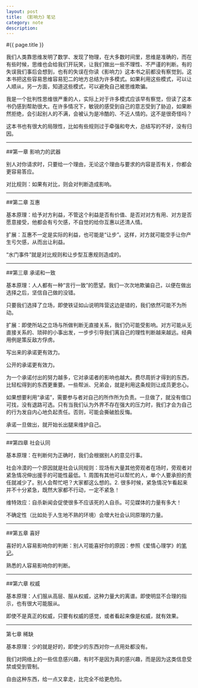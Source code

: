 ```yaml
---
layout: post
title: 《影响力》笔记
category: note
description: 
---
```


#{{ page.title }}

我们人类靠思维发明了数学、发现了物理，在大多数时间里，思维是准确的，而在有些时候，思维也会给我们开玩笑，让我们做出一些不理性、不严谨的判断。有的失误我们事后会想到，也有的失误在你读《影响力》这本书之前都没有察觉到。这本书把这些容易思维容易犯二的地方总结为许多模式。如果利用这些模式，可以让人顺从，另一方面，知道这些模式，可以避免自己被思维欺骗。

我是一个批判性思维很严重的人，实际上对于许多模式应该早有察觉，但读了这本书仍感到帮助很大。在许多情况下，敏锐的感受到自己的意志受到了胁迫，如果断然拒绝，会引起别人的不满，会被认为是冷酷的、不近人情的。这不是很奇怪吗？

这本书也有很大的局限性，比如有些规则过于牵强和夸大，总结写的不好，没有归因。


---

##第一章 影响力的武器

别人对你请求时，只要给一个理由，无论这个理由与要求的内容是否有关，你都会更容易答应。

对比规则：如果有对比，则会对判断造成影响。

---

##第二章 互惠

基本原理：给予对方利益，不管这个利益是否有价值、是否对对方有用、对方是否愿意接受，他都会有亏欠感，不自觉的给你互惠以还清人情。

扩展：互惠不一定是实际的利益，也可能是“让步”。这样，对方就可能空手让你产生亏欠感，从而出让利益。

“水门事件”就是对比规则和让步型互惠规则造成的。

---


##第三章 承诺和一致

基本原理：人人都有一种“言行一致”的愿望。我们一次次地欺骗自己，以便在做出选择之后，坚信自己做的没错。

只要我们选择了立场，即使铁证如山说明阵营这边是错的，我们依然可能不为所动。

扩展：即使所站之立场与所做判断无直接关系，我们仍可能受影响。对方可能从无直接关系的、琐碎的小事出发，一步步引导我们离自己的理性判断越来越远。经典用例是策反敌方俘虏。

写出来的承诺更有效力。

公开的承诺更有效力。

为一个承诺付出的努力越多，它对承诺者的影响也越大。费尽周折才得到的东西，比轻松得到的东西更重要。一些帮派、兄弟会，就是利用这条规则让成员更忠心。

如果想要利用“承诺”，需要参与者对自己的所作所为负责。一旦做了，就没有借口可找，没有退路可选。只有当我们认为外界不存在强大的压力时，我们才会为自己的行为发自内心地负起责任。否则，可能会撕破脸反悔。

承诺一旦做出，就开始长出腿来维护自己。

---

##第四章 社会认同

基本原理：在判断何为正确时，我们会根据别人的意见行事。

社会冷漠的一个原因就是社会认同规则：现场有大量其他旁观者在场时，旁观者对紧急情况伸出援手的可能性最低。1. 周围有其他可以帮忙的人，单个人要承担的责任就减少了。别人会帮忙吧？大家都这么想的。2. 很多时候，紧急情况乍看起来并不十分紧急，既然大家都不行动，一定不紧急！

维特效应：自杀新闻会促使很多不应该死的人自杀。可见媒体的力量有多大！

不确定性（比如处于人生地不熟的环境）会增大社会认同原理的力量。

---

##第五章 喜好

喜好的人容易影响你的判断：别人可能喜好你的原因：参照《爱情心理学》的[笔记](http://ramiel.blogbus.com/logs/212637706.html)。

熟悉的人容易影响你的判断。

---

##第六章 权威

基本原理：人们服从高层、服从权威，这种力量大的离谱。即使明显不合理的指示，也有很大可能服从。

即使不是真正的权威，只要有权威的感觉，或者看起来像是权威，就有效果。

---

第七章 稀缺

基本原理：少的就是好的，即使少的东西对你一点用处都没有。

我们对网络上的一些信息感兴趣，有时不是因为真的感兴趣，而是因为这类信息受禁或受到管制。

自由这种东西，给一点又拿走，比完全不给更危险。
